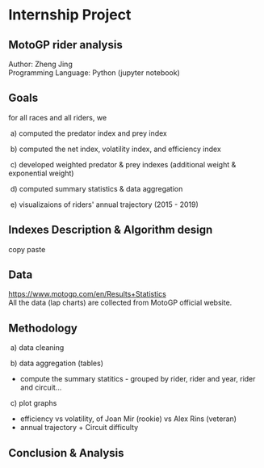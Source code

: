 # Internship Project <br>
## MotoGP rider analysis

Author: Zheng Jing <br>
Programming Language: Python (jupyter notebook) <br>

## Goals

for all races and all riders, we

​ a) computed the predator index and prey index

​ b) computed the net index, volatility index, and efficiency index

​ c) developed weighted predator & prey indexes (additional weight & exponential weight)

​ d) computed summary statistics & data aggregation

​ e) visualizaions of riders' annual trajectory (2015 - 2019)

## Indexes Description & Algorithm design
copy paste


## Data
https://www.motogp.com/en/Results+Statistics <br>
All the data (lap charts) are collected from MotoGP official website. <br>


## Methodology

​ a) data cleaning 

​ b) data aggregation (tables) <br>

- compute the summary statitics - grouped by rider, rider and year, rider and circuit...

​ c) plot graphs <br>
 
- efficiency vs volatility, of Joan Mir (rookie) vs Alex Rins (veteran) <br>
- annual trajectory + Circuit difficulty <br>

## Conclusion & Analysis
